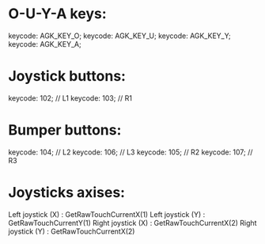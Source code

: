 O-U-Y-A keys:
=============

keycode: AGK_KEY_O;
keycode: AGK_KEY_U;
keycode: AGK_KEY_Y;
keycode: AGK_KEY_A;

Joystick buttons:
=================

keycode: 102; // L1 
keycode: 103; // R1

Bumper buttons:
===============

keycode: 104; // L2
keycode: 106; // L3
keycode: 105; // R2
keycode: 107; // R3

Joysticks axises:
=================

Left joystick (X) : GetRawTouchCurrentX(1)
Left joystick (Y) : GetRawTouchCurrentY(1)
Right joystick (X) : GetRawTouchCurrentX(2)
Right joystick (Y) : GetRawTouchCurrentX(2)